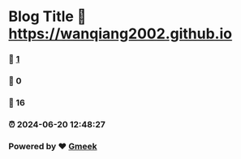 # Blog Title :link: https://wanqiang2002.github.io 
### :page_facing_up: [1](https://wanqiang2002.github.io/tag.html) 
### :speech_balloon: 0 
### :hibiscus: 16 
### :alarm_clock: 2024-06-20 12:48:27 
### Powered by :heart: [Gmeek](https://github.com/Meekdai/Gmeek)
